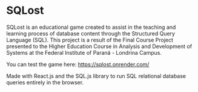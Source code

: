 # SQLost
SQLost is an educational game created to assist in the teaching and learning process of database content through the Structured Query Language (SQL). This project is a result of the Final Course Project presented to the Higher Education Course in Analysis and Development of Systems at the Federal Institute of Paraná - Londrina Campus.

You can test the game here: https://sqlost.onrender.com/

Made with React.js and the SQL.js library to run SQL relational database queries entirely in the browser.
